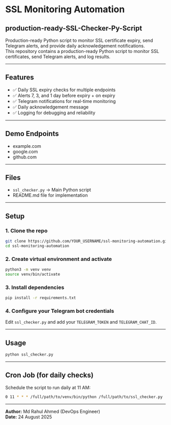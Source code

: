 # SSL Monitoring Automation
## production-ready-SSL-Checker-Py-Script

Production-ready Python script to monitor SSL certificate expiry, send Telegram alerts, and provide daily acknowledgement notifications.  
This repository contains a production-ready Python script to monitor SSL certificates, send Telegram alerts, and log results.

---

## Features
- ✅ Daily SSL expiry checks for multiple endpoints
- ✅ Alerts 7, 3, and 1 day before expiry + on expiry
- ✅ Telegram notifications for real-time monitoring
- ✅ Daily acknowledgement message
- ✅ Logging for debugging and reliability

---

## Demo Endpoints
- example.com
- google.com
- github.com

---

## Files
- `ssl_checker.py` → Main Python script
- README.md file for implementation

---

## Setup

### 1. Clone the repo
```bash
git clone https://github.com/YOUR_USERNAME/ssl-monitoring-automation.git
cd ssl-monitoring-automation
```

### 2. Create virtual environment and activate
```bash
python3 -m venv venv
source venv/bin/activate
```

### 3. Install dependencies
```bash
pip install -r requirements.txt
```

### 4. Configure your Telegram bot credentials
Edit `ssl_checker.py` and add your `TELEGRAM_TOKEN` and `TELEGRAM_CHAT_ID`.

---

## Usage
```bash
python ssl_checker.py
```

---

## Cron Job (for daily checks)
Schedule the script to run daily at 11 AM:
```bash
0 11 * * * /full/path/to/venv/bin/python /full/path/to/ssl_checker.py
```

---

**Author:** Md Rahul Ahmed (DevOps Engineer)  
**Date:** 24 August 2025
